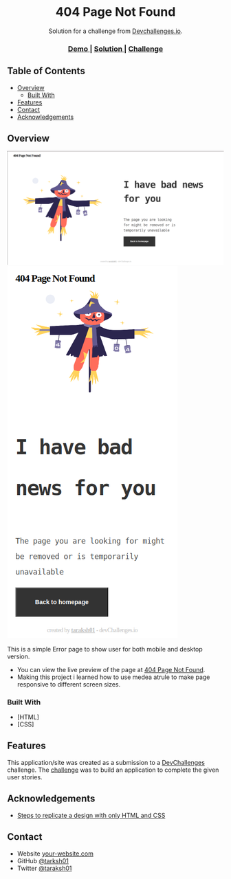 <h1 align="center">404 Page Not Found</h1>

<div align="center">
   Solution for a challenge from  <a href="http://devchallenges.io" target="_blank">Devchallenges.io</a>.
</div>

<div align="center">
  <h3>
    <a href="https://taraksh01.github.io/404-page-not-found/">
      Demo
    </a>
    <span> | </span>
    <a href="https://github.com/taraksh01/404-page-not-found">
      Solution
    </a>
    <span> | </span>
    <a href="https://devchallenges.io/challenges/wBunSb7FPrIepJZAg0sY">
      Challenge
    </a>
  </h3>
</div>

<!-- TABLE OF CONTENTS -->

## Table of Contents

- [Overview](#overview)
  - [Built With](#built-with)
- [Features](#features)
- [Contact](#contact)
- [Acknowledgements](#acknowledgements)

<!-- OVERVIEW -->

## Overview

![Screenshot Desktop Version](./images/Screenshot_404-page-not-found.png)
![Screenshot Mobile Version](./images/Screenshot_404-page-not-fount_mobile.png)

This is a simple Error page to show user for both mobile and desktop version.

- You can view the live preview of the page at [404 Page Not Found](https://taraksh01.github.io/404-page-not-found/).
- Making this project i learned how to use medea atrule to make page responsive to different screen sizes.

### Built With

<!-- This section should list any major frameworks that you built your project using. Here are a few examples.-->

- [HTML]
- [CSS]

## Features

<!-- List the features of your application or follow the template. Don't share the figma file here :) -->

This application/site was created as a submission to a [DevChallenges](https://devchallenges.io/challenges) challenge. The [challenge](https://devchallenges.io/challenges/wBunSb7FPrIepJZAg0sY) was to build an application to complete the given user stories.

## Acknowledgements

<!-- This section should list any articles or add-ons/plugins that helps you to complete the project. This is optional but it will help you in the future. For exmpale -->

- [Steps to replicate a design with only HTML and CSS](https://devchallenges-blogs.web.app/how-to-replicate-design/)

## Contact

- Website [your-website.com](https://{your-web-site-link})
- GitHub [@tarksh01](https://github.com/tarksh01)
- Twitter [@taraksh01](https://linkedin.com/in/taraksh01)
